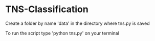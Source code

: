 # TNS-Classification

Create a folder by name 'data' in the directory where tns.py is saved

To run the script type 'python tns.py' on your terminal
